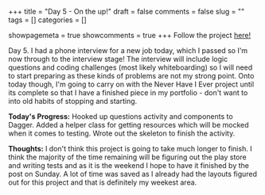 +++ 
title = "Day 5 - On the up!"
draft = false 
comments = false 
slug = "" 
tags = []
categories = []

showpagemeta = true
showcomments = true
+++
Follow the project <a href="https://github.com/KMSOMERS/NeverHaveIEver100DaysChallenge">here!</a>

Day 5. I had a phone interview for a new job today, which I passed so I'm now through to the interview stage! The interview will include logic questions and coding challenges (most likely whiteboarding) so I will need to start preparing as these kinds of problems are not my strong point. Onto today though, I'm going to carry on with the Never Have I Ever project until its complete so that I have a finished piece in my portfolio - don't want to into old habits of stopping and starting. 

<b>Today's Progress:</b> Hooked up questions activity and components to Dagger. Added a helper class for getting resources which will be mocked when it comes to testing. Wrote out the skeleton to finish the activity.

<b>Thoughts:</b> I don't think this project is going to take much longer to finish. I think the majority of the time remaining will be figuring out the play store and writing tests and as it is the weekend I hope to have it finished by the post on Sunday. A lot of time was saved as I already had the layouts figured out for this project and that is definitely my weekest area.
